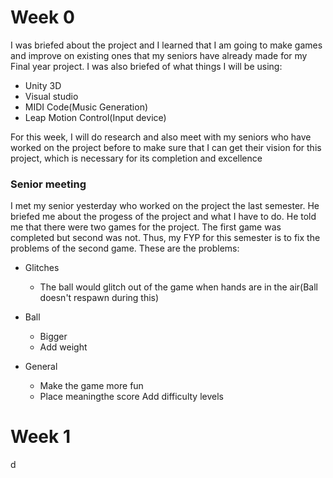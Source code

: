 # Week 0
I was briefed about the project and I learned that I am going to make games and improve on existing ones that my seniors have already made for my Final year project.
 I was also briefed of what things I will be using:
 * Unity 3D
 * Visual studio
 * MIDI Code(Music Generation)
 * Leap Motion Control(Input device)

For this week, I will do research and also meet with my seniors who have worked on the project before to make sure that I can get their vision for this project, which is necessary for its completion and excellence

### Senior meeting
I met my senior yesterday who worked on the project the last semester. He briefed me about the progess of the project and what I have to do. He told me that there were two games for the project. The first game was completed but second was not. Thus, my FYP for this semester is to fix the problems of the second game.
These are the problems:
* Glitches
	* The ball would glitch out of the game when hands are in the air(Ball doesn't respawn during this)

* Ball
	* Bigger
	* Add weight

* General
	* Make the game more fun
	* Place meaningthe score
 Add difficulty levels


# Week 1
d
<!--stackedit_data:
eyJoaXN0b3J5IjpbMjM1Mzg3OTcxLC0yMDA1Njc1MzgxLC0xOT
Q4NTY4MjQ4LDQ2Mzk3NDQsNTc0OTMxNTQyLDU3MTgxNTM3N119

-->